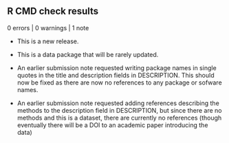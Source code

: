 ## R CMD check results

0 errors | 0 warnings | 1 note

* This is a new release.

* This is a data package that will be rarely updated.

* An earlier submission note requested writing package names in single quotes in 
  the title and description fields in DESCRIPTION. This should now be fixed as 
  there are now no references to any package or sofware names.

* An earlier submission note requested adding references describing the methods 
  to the description field in DESCRIPTION, but since there are no methods and 
  this is a dataset, there are currently no references (though eventually there 
  will be a DOI to an academic paper introducing the data)
